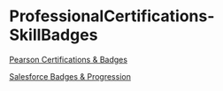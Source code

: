 # ProfessionalCertifications-SkillBadges
[Pearson Certifications & Badges](https://www.credly.com/users/jochua)

[Salesforce Badges & Progression](https://www.salesforce.com/trailblazer/jortiz230)
